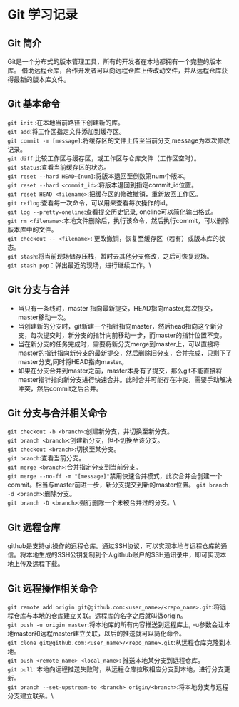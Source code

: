 # Git 学习记录
## Git 简介
Git是一个分布式的版本管理工具，所有的开发者在本地都拥有一个完整的版本库。
借助远程仓库，合作开发者可以向远程仓库上传改动文件，并从远程仓库获得最新的版本库文件。
## Git 基本命令
`git init` :在本地当前路径下创建新的库。\
`git add`:将工作区指定文件添加到缓存区。\
`git commit -m [message]`:将缓存区的文件上传至当前分支,message为本次修改记录。\
`git diff`:比较工作区与缓存区，或工作区与仓库文件（工作区空时）。\
`git status`:查看当前缓存区的状态。\
`git reset --hard HEAD~[num]`:将版本退回至倒数第num个版本。\
`git reset --hard <commit_id>`:将版本退回到指定commit_id位置。\
`git reset HEAD <filename>`:把缓存区的修改撤销，重新放回工作区。\
`git reflog`:查看每一次命令，可以用来查看每次操作的id。\
`git log --pretty=oneline`:查看提交历史记录, oneline可以简化输出格式。\
`git rm <filename>`:本地文件删除后，执行该命令，然后执行commit，可以删除版本库中的文件。\
`git checkout -- <filename>`: 更改撤销，恢复至缓存区（若有）或版本库的状态。\
`git stash`:将当前现场储存压栈，暂时去其他分支修改，之后可恢复现场。\
`git stash pop`：弹出最近的现场，进行继续工作。\
## Git 分支与合并 
-  当只有一条线时，master 指向最新提交，HEAD指向master,每次提交，master移动一次。
-  当创建新的分支时，git新建一个指针指向master，然后head指向这个新分支，每次提交时，新分支的指针向前移动一步，而master的指针位置不变。
-  当在新分支的任务完成时，需要将新分支merge到master上，可以直接将master的指针指向新分支的最新提交，然后删除旧分支，合并完成，只剩下了master分支,同时将HEAD指向master。
-  如果在分支合并到master之前，master本身有了提交，那么git不能直接将master指针指向新分支进行快速合并。此时合并可能存在冲突，需要手动解决冲突，然后commit之后合并。
## Git 分支与合并相关命令
`git checkout -b <branch>`:创建新分支，并切换至新分支。\
`git branch <branch>`:创建新分支，但不切换至该分支。\
`git checkout <branch>`:切换至某分支。\
`git branch`:查看当前分支。\
`git merge <branch>`:合并指定分支到当前分支。\
`git merge --no-ff -m "[message]"`禁用快速合并模式，此次合并会创建一个commit。相当与master前进一步，新分支提交到新的master位置。
`git branch -d <branch>`:删除分支。\
`git branch -D <branch>`:强行删除一个未被合并过的分支。\
## Git 远程仓库
github是支持git操作的远程仓库。通过SSH协议，可以实现本地与远程仓库的通信。将本地生成的SSH公钥复制到个人github账户的SSH通讯录中，即可实现本地上传及远程下载。
## Git 远程操作相关命令
`git remote add origin git@github.com:<user_name>/<repo_name>.git`:将远程仓库与本地的仓库建立关联。远程库的名字之后就叫做origin。\
`git push -u origin master`:将本地库的所有内容推送到远程库上, -u参数会让本地master和远程master建立关联，以后的推送就可以简化命令。\
`git clone git@github.com:<user_name>/<repo_name>.git`:从远程仓库克隆到本地。\
`git push <remote_name> <local_name>`: 推送本地某分支到远程仓库。\
`git pull`: 本地向远程推送失败时，从远程仓库拉取相应分支到本地，进行分支更新。\
`git branch --set-upstream-to <branch> origin/<branch>`:将本地分支与远程分支建立联系。\
